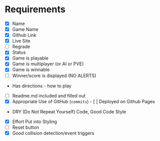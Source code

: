# Requirements
- [x] Name	
- [x] Game Name	
- [x] Github Link
- [x] Live Site	
- [ ] Regrade	
- [x] Status	
- [x] Game is playable	
- [x] Game is multiplayer 
(or AI or PVE)
- [x] Game is winnable	
- [ ] Winner/score is displayed (NO ALERTS)	
- Has directions - how to play	
- [ ] Readme.md included and filled out	
- [x] Appropriate Use of GitHub (`commits`) 	- [ ] Deployed on Github Pages	
- DRY (Do Not Repeat Yourself) Code, Good Code Style	
- [x] Effort Put into Styling	
- [ ] Reset button	
- [x] Good collision detection/event triggers
